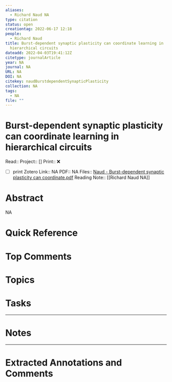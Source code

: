 ```yaml
---
aliases:
  - Richard Naud NA
type: citation
status: open
creationtag: 2022-06-17 12:18
people:
  - Richard Naud
title: Burst-dependent synaptic plasticity can coordinate learning in
  hierarchical circuits
dateadd: 2022-04-03T19:41:12Z
citetype: journalArticle
year: NA
journal: NA
URL: NA
DOI: NA
citekey: naudBurstdependentSynapticPlasticity
collection: NA
tags:
  - NA
file: ""
---
```


# Burst-dependent synaptic plasticity can coordinate learning in hierarchical circuits
Read:: 
Project:: []
Print::  ❌
- [ ] print 
Zotero Link:: NA
PDF:: NA
Files:: [Naud - Burst-dependent synaptic plasticity can coordinate.pdf](file:///home/michaelt/Insync/m@tarlton.info/Google%20Drive/06.%20Zotero/storage/YWDG7ALV/Naud%20-%20Burst-dependent%20synaptic%20plasticity%20can%20coordinate.pdf)
Reading Note:: [[Richard Naud NA]]

# Abstract
NA

# Quick Reference


# Top Comments


# Topics


# Tasks


----
# Notes


----
# Extracted Annotations and Comments